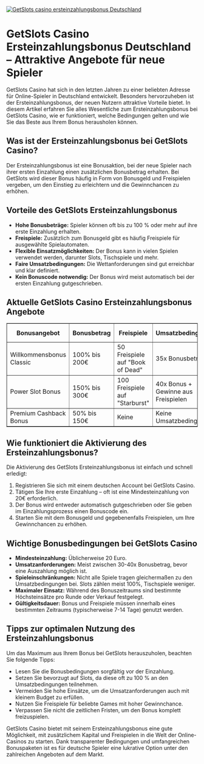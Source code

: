 [![GetSlots casino ersteinzahlungsbonus Deutschland](https://123-caf.pages.dev/gitsignup.png)](https://vrmoo.ru/Bt82HjjY)

<h1>GetSlots Casino Ersteinzahlungsbonus Deutschland – Attraktive Angebote für neue Spieler</h1>  <p>GetSlots Casino hat sich in den letzten Jahren zu einer beliebten Adresse für Online-Spieler in Deutschland entwickelt. Besonders hervorzuheben ist der Ersteinzahlungsbonus, der neuen Nutzern attraktive Vorteile bietet. In diesem Artikel erfahren Sie alles Wesentliche zum Ersteinzahlungsbonus bei GetSlots Casino, wie er funktioniert, welche Bedingungen gelten und wie Sie das Beste aus Ihrem Bonus herausholen können.</p>  <h2>Was ist der Ersteinzahlungsbonus bei GetSlots Casino?</h2> <p>Der Ersteinzahlungsbonus ist eine Bonusaktion, bei der neue Spieler nach ihrer ersten Einzahlung einen zusätzlichen Bonusbetrag erhalten. Bei GetSlots wird dieser Bonus häufig in Form von Bonusgeld und Freispielen vergeben, um den Einstieg zu erleichtern und die Gewinnchancen zu erhöhen.</p>  <h2>Vorteile des GetSlots Ersteinzahlungsbonus</h2> <ul>   <li><strong>Hohe Bonusbeträge:</strong> Spieler können oft bis zu 100 % oder mehr auf ihre erste Einzahlung erhalten.</li>   <li><strong>Freispiele:</strong> Zusätzlich zum Bonusgeld gibt es häufig Freispiele für ausgewählte Spielautomaten.</li>   <li><strong>Flexible Einsatzmöglichkeiten:</strong> Der Bonus kann in vielen Spielen verwendet werden, darunter Slots, Tischspiele und mehr.</li>   <li><strong>Faire Umsatzbedingungen:</strong> Die Wettanforderungen sind gut erreichbar und klar definiert.</li>   <li><strong>Kein Bonuscode notwendig:</strong> Der Bonus wird meist automatisch bei der ersten Einzahlung gutgeschrieben.</li> </ul>  <h2>Aktuelle GetSlots Casino Ersteinzahlungsbonus Angebote</h2> <table border="1" cellpadding="5" cellspacing="0">   <thead>     <tr>       <th>Bonusangebot</th>       <th>Bonusbetrag</th>       <th>Freispiele</th>       <th>Umsatzbedingungen</th>       <th>Max. Einsatz</th>     </tr>   </thead>   <tbody>     <tr>       <td>Willkommensbonus Classic</td>       <td>100% bis 200€</td>       <td>50 Freispiele auf "Book of Dead"</td>       <td>35x Bonusbetrag</td>       <td>5€ pro Spin</td>     </tr>     <tr>       <td>Power Slot Bonus</td>       <td>150% bis 300€</td>       <td>100 Freispiele auf "Starburst"</td>       <td>40x Bonus + Gewinne aus Freispielen</td>       <td>7€ pro Spin</td>     </tr>     <tr>       <td>Premium Cashback Bonus</td>       <td>50% bis 150€</td>       <td>Keine</td>       <td>Keine Umsatzbedingungen</td>       <td>10€ Einsatz</td>     </tr>   </tbody> </table>  <h2>Wie funktioniert die Aktivierung des Ersteinzahlungsbonus?</h2> <p>Die Aktivierung des GetSlots Ersteinzahlungsbonus ist einfach und schnell erledigt:</p> <ol>   <li>Registrieren Sie sich mit einem deutschen Account bei GetSlots Casino.</li>   <li>Tätigen Sie Ihre erste Einzahlung – oft ist eine Mindesteinzahlung von 20€ erforderlich.</li>   <li>Der Bonus wird entweder automatisch gutgeschrieben oder Sie geben im Einzahlungsprozess einen Bonuscode ein.</li>   <li>Starten Sie mit dem Bonusgeld und gegebenenfalls Freispielen, um Ihre Gewinnchancen zu erhöhen.</li> </ol>  <h2>Wichtige Bonusbedingungen bei GetSlots Casino</h2> <ul>   <li><strong>Mindesteinzahlung:</strong> Üblicherweise 20 Euro.</li>   <li><strong>Umsatzanforderungen:</strong> Meist zwischen 30-40x Bonusbetrag, bevor eine Auszahlung möglich ist.</li>   <li><strong>Spieleinschränkungen:</strong> Nicht alle Spiele tragen gleichermaßen zu den Umsatzbedingungen bei. Slots zählen meist 100%, Tischspiele weniger.</li>   <li><strong>Maximaler Einsatz:</strong> Während des Bonuszeitraums sind bestimmte Höchsteinsätze pro Runde oder Verkauf festgelegt.</li>   <li><strong>Gültigkeitsdauer:</strong> Bonus und Freispiele müssen innerhalb eines bestimmten Zeitraums (typischerweise 7-14 Tage) genutzt werden.</li> </ul>  <h2>Tipps zur optimalen Nutzung des Ersteinzahlungsbonus</h2> <p>Um das Maximum aus Ihrem Bonus bei GetSlots herauszuholen, beachten Sie folgende Tipps:</p> <ul>   <li>Lesen Sie die Bonusbedingungen sorgfältig vor der Einzahlung.</li>   <li>Setzen Sie bevorzugt auf Slots, da diese oft zu 100 % an den Umsatzbedingungen teilnehmen.</li>   <li>Vermeiden Sie hohe Einsätze, um die Umsatzanforderungen auch mit kleinem Budget zu erfüllen.</li>   <li>Nutzen Sie Freispiele für beliebte Games mit hoher Gewinnchance.</li>   <li>Verpassen Sie nicht die zeitlichen Fristen, um den Bonus komplett freizuspielen.</li> </ul>  <p>GetSlots Casino bietet mit seinem Ersteinzahlungsbonus eine gute Möglichkeit, mit zusätzlichem Kapital und Freispielen in die Welt der Online-Casinos zu starten. Dank transparenter Bedingungen und umfangreichen Bonuspaketen ist es für deutsche Spieler eine lukrative Option unter den zahlreichen Angeboten auf dem Markt.</p>